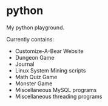 # python
My python playground.

Currently contains:
* Customize-A-Bear Website
* Dungeon Game
* Journal
* Linux System Mining scripts
* Math Quiz Game
* Monster Game
* Miscellaneous MySQL programs
* Miscellaneous threading programs
